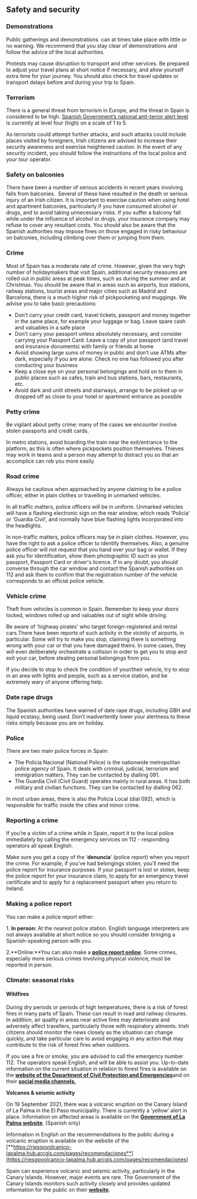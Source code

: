 ## Safety and security

### **Demonstrations**

Public gatherings and demonstrations  can at times take place with little or no warning. We recommend that you stay clear of demonstrations and follow the advice of the local authorities.

Protests may cause disruption to transport and other services. Be prepared to adjust your travel plans at short notice if necessary, and allow yourself extra time for your journey. You should also check for travel updates or transport delays before and during your trip to Spain.

### **Terrorism**

There is a general threat from terrorism in Europe, and the threat in Spain is considered to be high. [Spanish Government’s national anti-terror alert level](https://www.interior.gob.es/opencms/es/prensa/nivel-alerta-terrorista/) is currently at level four (high) on a scale of 1 to 5.

As terrorists could attempt further attacks, and such attacks could include places visited by foreigners, Irish citizens are advised to increase their security awareness and exercise heightened caution. In the event of any security incident, you should follow the instructions of the local police and your tour operator.

### **Safety on balconies**

There have been a number of serious accidents in recent years involving falls from balconies.  Several of these have resulted in the death or serious injury of an Irish citizen. It is important to exercise caution when using hotel and apartment balconies, particularly if you have consumed alcohol or drugs, and to avoid taking unnecessary risks. If you suffer a balcony fall while under the influence of alcohol or drugs, your insurance company may refuse to cover any resultant costs. You should also be aware that the Spanish authorities may impose fines on those engaged in risky behaviour on balconies, including climbing over them or jumping from them.

### **Crime**

Most of Spain has a moderate rate of crime. However, given the very high number of holidaymakers that visit Spain, additional security measures are rolled out in public areas at peak times, such as during the summer and at Christmas. You should be aware that in areas such as airports, bus stations, railway stations, tourist areas and major cities such as Madrid and Barcelona, there is a much higher risk of pickpocketing and muggings. We advise you to take basic precautions:

* Don’t carry your credit card, travel tickets, passport and money together in the same place, for example your luggage or bag. Leave spare cash and valuables in a safe place
* Don’t carry your passport unless absolutely necessary, and consider carrying your Passport Card. Leave a copy of your passport (and travel and insurance documents) with family or friends at home
* Avoid showing large sums of money in public and don’t use ATMs after dark, especially if you are alone. Check no one has followed you after conducting your business
* Keep a close eye on your personal belongings and hold on to them in public places such as cafes, train and bus stations, bars, restaurants, etc.
* Avoid dark and unlit streets and stairways, arrange to be picked up or dropped off as close to your hotel or apartment entrance as possible

### **Petty crime**

Be vigilant about petty crime: many of the cases we encounter involve stolen passports and credit cards.

In metro stations, avoid boarding the train near the exit/entrance to the platform, as this is often where pickpockets position themselves. Thieves may work in teams and a person may attempt to distract you so that an accomplice can rob you more easily.

### **Road crime**

Always be cautious when approached by anyone claiming to be a police officer, either in plain clothes or travelling in unmarked vehicles.

In all traffic matters, police officers will be in uniform. Unmarked vehicles will have a flashing electronic sign on the rear window, which reads ‘Policía’ or ‘Guardia Civil’, and normally have blue flashing lights incorporated into the headlights.

In non-traffic matters, police officers may be in plain clothes. However, you have the right to ask a police officer to identify themselves. Also, a genuine police officer will not request that you hand over your bag or wallet. If they ask you for identification, show them photographic ID such as your passport, Passport Card or driver's licence. If in any doubt, you should converse through the car window and contact the Spanish authorities on 112 and ask them to confirm that the registration number of the vehicle corresponds to an official police vehicle.

### **Vehicle crime**

Theft from vehicles is common in Spain. Remember to keep your doors locked, windows rolled up and valuables out of sight while driving.

Be aware of 'highway pirates' who target foreign-registered and rental cars.There have been reports of such activity in the vicinity of airports, in particular. Some will try to make you stop, claiming there is something wrong with your car or that you have damaged theirs. In some cases, they will even deliberately orchestrate a collision in order to get you to stop and exit your car, before stealing personal belongings from you.

If you decide to stop to check the condition of your/their vehicle, try to stop in an area with lights and people, such as a service station, and be extremely wary of anyone offering help.

### **Date rape drugs**

The Spanish authorities have warned of date rape drugs, including GBH and liquid ecstasy, being used. Don’t inadvertently lower your alertness to these risks simply because you are on holiday.

### 

### **Police**

There are two main police forces in Spain:

* The Policía Nacional (National Police) is the nationwide metropolitan police agency of Spain. It deals with criminal, judicial, terrorism and immigration matters. They can be contacted by dialling 091.
* The Guardia Civil (Civil Guard) operates mainly in rural areas. It has both military and civilian functions. They can be contacted by dialling 062.

In most urban areas, there is also the Policia Local (dial 092), which is responsible for traffic inside the cities and minor crime.

### **Reporting a crime**

If you’re a victim of a crime while in Spain, report it to the local police immediately by calling the emergency services on 112 - responding operators all speak English.

Make sure you get a copy of the ‘**denuncia**’ (police report) when you report the crime. For example, if you’ve had belongings stolen, you’ll need the police report for insurance purposes. If your passport is lost or stolen, keep the police report for your insurance claim, to apply for an emergency travel certificate and to apply for a replacement passport when you return to Ireland.

### **Making a police report**

You can make a police report either:

1. **In person:** At the nearest police station. English language interpreters are not always available at short notice so you should consider bringing a Spanish-speaking person with you.

2.**Online:**You can also make a [**police report online**](https://denuncias.policia.es/OVD/?lang=en_GB). Some crimes, especially more serious crimes involving physical violence, must be reported in person.

### **Climate: seasonal risks**

#### **Wildfires**

During dry periods or periods of high temperatures, there is a risk of forest fires in many parts of Spain. These can result in road and railway closures. In addition, air quality in areas near active fires may deteriorate and adversely affect travellers, particularly those with respiratory ailments. Irish citizens should monitor the news closely as the situation can change quickly, and take particular care to avoid engaging in any action that may contribute to the risk of forest fires when outdoors.

If you see a fire or smoke, you are advised to call the emergency number 112. The operators speak English, and will be able to assist you. Up-to-date information on the current situation in relation to forest fires is available on the [**website of the Department of Civil Protection and Emergencies**](https://www.proteccioncivil.es/es/inicio)and on their [**social media channels.**](https://twitter.com/proteccioncivil)

**Volcanos & seismic activity**

On 19 September 2021, there was a volcanic eruption on the Canary Island of La Palma in the El Paso municipality. There is currently a ‘yellow’ alert in place. Information on affected areas is available on the [**Government of La Palma website**](https://riesgovolcanico-lapalma.hub.arcgis.com/). (Spanish only)

Information in English on the recommendations to the public during a volcanic eruption is available on the website of the [**https://riesgovolcanico-lapalma.hub.arcgis.com/pages/recomendaciones**](https://riesgovolcanico-lapalma.hub.arcgis.com/pages/recomendaciones)

Spain can experience volcanic and seismic activity, particularly in the Canary Islands. However, major events are rare. The Government of the Canary Islands monitors such activity closely and provides updated information for the public on their [**website**](https://www.gobiernodecanarias.org/principal/).